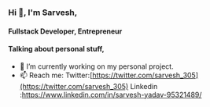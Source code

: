 ### Hi 👋, I'm Sarvesh, 
#### Fullstack Developer, Entrepreneur 

#### Talking about personal stuff,
- 🏢 I’m currently working on my personal project.
- 📫 Reach me: 
             Twitter:[https://twitter.com/sarvesh_305](https://twitter.com/sarvesh_305)
             Linkedin :https://www.linkedin.com/in/sarvesh-yadav-95321489/

